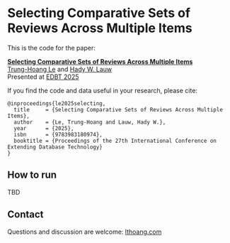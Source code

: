 # Selecting Comparative Sets of Reviews Across Multiple Items

This is the code for the paper:

**[Selecting Comparative Sets of Reviews Across Multiple Items](https://lthoang.com/assets/publications/edbt25.pdf)**
<br>
[Trung-Hoang Le](http://lthoang.com/) and [Hady W. Lauw](http://www.hadylauw.com/)
<br>
Presented at [EDBT 2025](https://edbticdt2025.upc.edu/)


If you find the code and data useful in your research, please cite:

```
@inproceedings{le2025selecting,
  title     = {Selecting Comparative Sets of Reviews Across Multiple Items},
  author    = {Le, Trung-Hoang and Lauw, Hady W.},
  year      = {2025},
  isbn      = {9783983180974},
  booktitle = {Proceedings of the 27th International Conference on Extending Database Technology}
}
```

## How to run
TBD

## Contact
Questions and discussion are welcome: [lthoang.com](http://lthoang.com)
